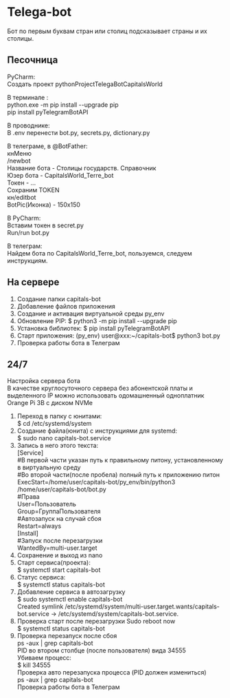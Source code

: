 # Telega-bot

Бот по первым буквам стран или столиц подсказывает страны и их столицы.

## Песочница
  
PyCharm:  
Создать проект pythonProjectTelegaBotCapitalsWorld  

В терминале :  
python.exe -m pip install --upgrade pip  
pip install pyTelegramBotAPI  

В проводнике:  
В .env перенести bot.py, secrets.py, dictionary.py  

В телеграме, в @BotFather:  
кнМеню  
/newbot   
Название бота - Столицы государств. Справочник  
Юзер бота - CapitalsWorld_Terre_bot  
Токен - ...  
Сохраним TOKEN  
кн/editbot  
BotPic(Иконка) - 150х150  

В PyCharm:  
Вставим токен в secret.py  
Run/run bot.py  

В телеграм:  
Найдем бота по CapitalsWorld_Terre_bot, пользуемся, следуем инструкциям.  

## На сервере

1.	Создание папки capitals-bot  
2.	Добавление файлов приложения  
3.	Создание и активация виртуальной среды py_env  
4.	Обновление PIP: $ python3 -m pip install --upgrade pip  
5.	Установка библиотек: $ pip install pyTelegramBotAPI  
6.	Старт приложения: (py_env) user@xxx:~/capitals-bot$ python3 bot.py
7.	Проверка работы бота в Телеграм

## 24/7
Настройка сервера бота    
В качестве круглосуточного сервера без абонентской платы и выделенного IP можно использовать одомашненный одноплатник Orange Pi 3B с диском NVMe

1.	Переход в папку с юнитами:  
$ cd /etc/systemd/system  
2.	Создание файла(юнита) с инструкциями для systemd:  
$ sudo nano capitals-bot.service  
3.	Запись в него этого текста:  
[Service]  
#В первой части указан путь к правильному питону, установленному в виртуальную среду  
#Во второй части(после пробела) полный путь к приложению питон  
ExecStart=/home/user/capitals-bot/py_env/bin/python3 /home/user/capitals-bot/bot.py  
#Права  
User=Пользователь  
Group=ГруппаПользователя  
#Автозапуск на случай сбоя  
Restart=always    
[Install]  
#Запуск после перезагрузки  
WantedBy=multi-user.target  
4.	Сохранение и выход из nano  
5.	Старт сервиса(проекта):  
$ systemctl start capitals-bot  
6.	Статус сервиса:  
$ systemctl status capitals-bot  
7.	Добавление сервиса в автозагрузку   
$ sudo systemctl enable capitals-bot  
Created symlink /etc/systemd/system/multi-user.target.wants/capitals-bot.service → /etc/systemd/system/capitals-bot.service.  
8.	Проверка старт после перезагрузки Sudo reboot now  
$ systemctl status capitals-bot  
9.	Проверка перезапуск после сбоя  
ps -aux | grep capitals-bot  
PID во втором столбце (после пользователя) вида 34555  
Убиваем процесc:  
$ kill 34555  
Проверка авто перезапуска процесса (PID должен измениться)  
ps -aux | grep capitals-bot  
Проверка работы бота в Телеграм  


